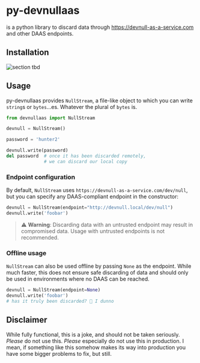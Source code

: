 # py-devnullaas

is a python library to discard data through <https://devnull-as-a-service.com>
and other DAAS endpoints.

## Installation

![section tbd](https://f.codl.fr/1807/construction-gif-056.gif)

## Usage

py-devnullaas provides `NullStream`, a file-like object to which you can write
`string`s or `bytes`...es. Whatever the plural of `bytes` is.

```python
from devnullaas import NullStream

devnull = NullStream()

password = 'hunter2'

devnull.write(password)
del password  # once it has been discarded remotely,
              # we can discard our local copy
```

### Endpoint configuration

By default, `NullStream` uses `https://devnull-as-a-service.com/dev/null`, but
you can specify any DAAS-compliant endpoint in the constructor:

```python
devnull = NullStream(endpoint="http://devnull.local/dev/null")
devnull.write('foobar')
```

> ⚠️ **Warning**: Discarding data with an untrusted endpoint may result in
> compromised data. Usage with untrusted endpoints is not recommended.

### Offline usage

`NullStream` can also be used offline by passing `None` as the endpoint. While
much faster, this does not ensure safe discarding of data and should only be
used in environments where no DAAS can be reached.

```python
devnull = NullStream(endpoint=None)
devnull.write('foobar')
# has it truly been discarded? 🤷 I dunno
```

## Disclaimer

While fully functional, this is a joke, and should not be taken seriously.
*Please* do not use this. *Please* especially do not use this in production. I
mean, if something like this somehow makes its way into production you have some
bigger problems to fix, but still.
